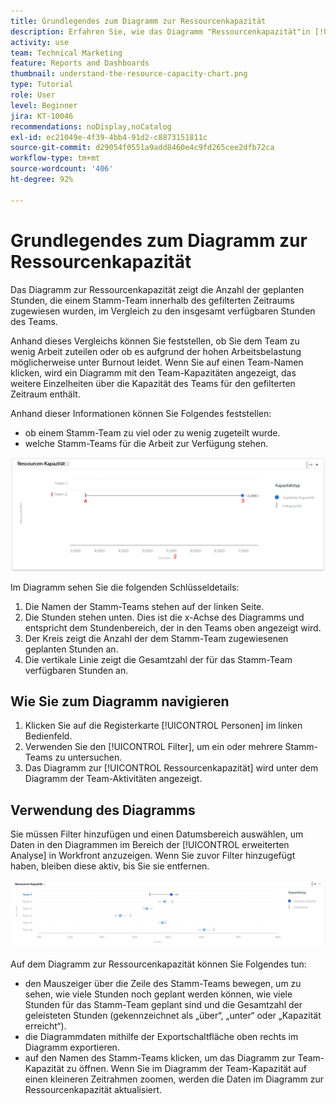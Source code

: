 ```yaml
---
title: Grundlegendes zum Diagramm zur Ressourcenkapazität
description: Erfahren Sie, wie das Diagramm "Ressourcenkapazität"in [!UICONTROL Verbesserte Analytics] zeigt die Anzahl der geplanten Stunden, die einem Heimteam innerhalb des gefilterten Zeitraums zugewiesen wurden, in Bezug auf die insgesamt verfügbaren Stunden des Teams.
activity: use
team: Technical Marketing
feature: Reports and Dashboards
thumbnail: understand-the-resource-capacity-chart.png
type: Tutorial
role: User
level: Beginner
jira: KT-10046
recommendations: noDisplay,noCatalog
exl-id: ec21049e-4f39-4bb4-91d2-c8873151811c
source-git-commit: d29054f0551a9add8460e4c9fd265cee2dfb72ca
workflow-type: tm+mt
source-wordcount: '406'
ht-degree: 92%

---
```


# Grundlegendes zum Diagramm zur Ressourcenkapazität

Das Diagramm zur Ressourcenkapazität zeigt die Anzahl der geplanten Stunden, die einem Stamm-Team innerhalb des gefilterten Zeitraums zugewiesen wurden, im Vergleich zu den insgesamt verfügbaren Stunden des Teams.

Anhand dieses Vergleichs können Sie feststellen, ob Sie dem Team zu wenig Arbeit zuteilen oder ob es aufgrund der hohen Arbeitsbelastung möglicherweise unter Burnout leidet. Wenn Sie auf einen Team-Namen klicken, wird ein Diagramm mit den Team-Kapazitäten angezeigt, das weitere Einzelheiten über die Kapazität des Teams für den gefilterten Zeitraum enthält.

Anhand dieser Informationen können Sie Folgendes feststellen:

* ob einem Stamm-Team zu viel oder zu wenig zugeteilt wurde.
* welche Stamm-Teams für die Arbeit zur Verfügung stehen.

![Ein Bild, das ein Diagramm zur Ressourcenkapazität mit Zahlen zu den Bereichen anzeigt, die in den folgenden Aufzählungspunkten beschrieben werden](assets/section-3-2.png)

Im Diagramm sehen Sie die folgenden Schlüsseldetails:

1. Die Namen der Stamm-Teams stehen auf der linken Seite.
1. Die Stunden stehen unten. Dies ist die x-Achse des Diagramms und entspricht dem Stundenbereich, der in den Teams oben angezeigt wird.
1. Der Kreis zeigt die Anzahl der dem Stamm-Team zugewiesenen geplanten Stunden an.
1. Die vertikale Linie zeigt die Gesamtzahl der für das Stamm-Team verfügbaren Stunden an.

## Wie Sie zum Diagramm navigieren

1. Klicken Sie auf die Registerkarte [!UICONTROL Personen] im linken Bedienfeld.
1. Verwenden Sie den [!UICONTROL Filter], um ein oder mehrere Stamm-Teams zu untersuchen.
1. Das Diagramm zur [!UICONTROL Ressourcenkapazität] wird unter dem Diagramm der Team-Aktivitäten angezeigt.

## Verwendung des Diagramms

Sie müssen Filter hinzufügen und einen Datumsbereich auswählen, um Daten in den Diagrammen im Bereich der [!UICONTROL erweiterten Analyse] in Workfront anzuzeigen. Wenn Sie zuvor Filter hinzugefügt haben, bleiben diese aktiv, bis Sie sie entfernen.

![Ein Bild mit einem Diagramm zur Ressourcenkapazität](assets/section-3-3.png)

Auf dem Diagramm zur Ressourcenkapazität können Sie Folgendes tun:

* den Mauszeiger über die Zeile des Stamm-Teams bewegen, um zu sehen, wie viele Stunden noch geplant werden können, wie viele Stunden für das Stamm-Team geplant sind und die Gesamtzahl der geleisteten Stunden (gekennzeichnet als „über“, „unter“ oder „Kapazität erreicht“).
* die Diagrammdaten mithilfe der Exportschaltfläche oben rechts im Diagramm exportieren.
* auf den Namen des Stamm-Teams klicken, um das Diagramm zur Team-Kapazität zu öffnen. Wenn Sie im Diagramm der Team-Kapazität auf einen kleineren Zeitrahmen zoomen, werden die Daten im Diagramm zur Ressourcenkapazität aktualisiert.
